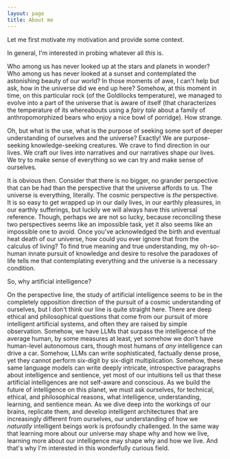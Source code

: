 ```yaml
---
layout: page
title: About me
---
```


Let me first motivate my motivation and provide some context.

In general, I'm interested in probing whatever all *this* is. 

Who among us has never looked up at the stars and planets in wonder? Who among us has never looked at a sunset and contemplated the astonishing beauty of our world? In those moments of awe, I can't help but ask, how in the universe did we end up here? Somehow, at this moment in time, on this particular rock (of the Goldilocks temperature), we managed to evolve into a part of the universe that is aware of itself (that characterizes the temperature of its whereabouts using a *fairy tale* about a family of anthropomorphized bears who enjoy a nice bowl of porridge). How strange.

Oh, but what is the use, what is the purpose of seeking some sort of deeper understanding of ourselves and the universe? Exactly! We are purpose-seeking knowledge-seeking creatures. We crave to find direction in our lives. We craft our lives into narratives and our narratives shape our lives. We try to make sense of everything so we can try and make sense of ourselves.

It is obvious then. Consider that there is no bigger, no grander perspective that can be had than the perspective that the universe affords to us. The universe is everything, literally. The cosmic perspective is *the* perspective. It is so easy to get wrapped up in our daily lives, in our earthly pleasures, in our earthly sufferings, but luckily we will always have this universal reference. Though, perhaps we are not so lucky, because reconciling these two perspectives seems like an impossible task, yet it also seems like an impossible one to avoid. Once you've acknowledged the birth and eventual heat death of our universe, how could you ever ignore that from the calculus of living? To find true meaning and true understanding, my oh-so-human innate pursuit of knowledge and desire to resolve the paradoxes of life tells me that contemplating everything and the universe is a necessary condition. 

So, why artificial intelligence? 

On the perspective line, the study of artificial intelligence seems to be in the completely opposition direction of the pursuit of a cosmic understanding of ourselves, but I don't think our line is quite straight here. There are deep ethical and philosophical questions that come from our pursuit of more intelligent artificial systems, and often they are raised by simple observation. Somehow, we have LLMs that surpass the intelligence of the average human, by some measures at least, yet somehow we don't have human-level autonomous cars, though most humans of *any* intelligence can drive a car. Somehow, LLMs can write sophisticated, factually dense prose, yet they cannot perform six-digit by six-digit multiplication. Somehow, these same language models can write deeply intricate, introspective paragraphs about intelligence and sentience, yet most of our intuitions tell us that these artificial intelligences are not self-aware and conscious. As we build the future of intelligence on this planet, we must ask ourselves, for technical, ethical, and philosophical reasons, what intelligence, understanding, learning, and sentience mean. As we dive deep into the workings of our brains, replicate them, and develop intelligent architectures that are increasingly different from ourselves, our understanding of how we *naturally* intelligent beings work is profoundly challenged. In the same way that learning more about our universe may shape why and how we live, learning more about our intelligence may shape why and how we live. And that's why I'm interested in this wonderfully curious field.